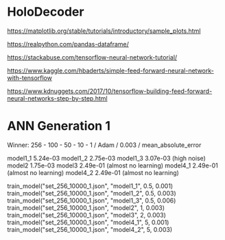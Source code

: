 # HoloDecoder

https://matplotlib.org/stable/tutorials/introductory/sample_plots.html

https://realpython.com/pandas-dataframe/

https://stackabuse.com/tensorflow-neural-network-tutorial/

https://www.kaggle.com/hbaderts/simple-feed-forward-neural-network-with-tensorflow

https://www.kdnuggets.com/2017/10/tensorflow-building-feed-forward-neural-networks-step-by-step.html

# ANN Generation 1

Winner:
256 - 100 - 50 - 10 - 1 / Adam / 0.003 / mean_absolute_error

model1_1    5.24e-03
model1_2    2.75e-03
model1_3    3.07e-03 (high noise)
model2      1.75e-03
model3      2.49e-01 (almost no learning)
model4_1    2.49e-01 (almost no learning)
model4_2    2.49e-01 (almost no learning)

train_model("set_256_10000_1.json", "model1_1", 0.5, 0.001)
train_model("set_256_10000_1.json", "model1_2", 0.5, 0.003)
train_model("set_256_10000_1.json", "model1_3", 0.5, 0.006)
train_model("set_256_10000_1.json", "model2", 1, 0.003) 
train_model("set_256_10000_1.json", "model3", 2, 0.003) 
train_model("set_256_10000_1.json", "model4_1", 5, 0.001)
train_model("set_256_10000_1.json", "model4_2", 5, 0.003)